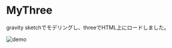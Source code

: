 # MyThree
gravity sketchでモデリングし、threeでHTML上にロードしました。

![demo](https://raw.github.com/wiki/YuuNozawa/MyThree/images/ムーミン.mov.gif)
